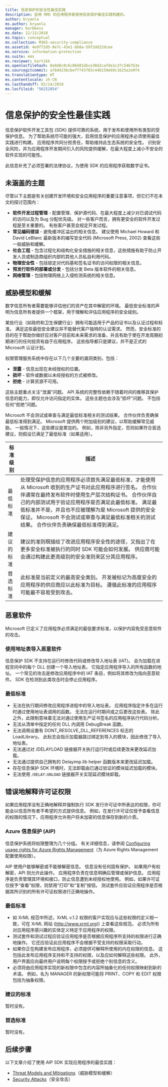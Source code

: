 ```yaml
---
title: 信息保护的安全性最佳实践
description: 启用 RMS 的应用程序是使用信息保护最佳实践构建的。
author: bryanla
ms.author: bryanla
manager: barbkess
ms.date: 12/13/2018
ms.topic: conceptual
ms.collection: M365-security-compliance
ms.assetid: 4e9f72d5-9e7c-43e1-bb8a-5972dd22dcee
ms.service: information-protection
ms.suite: ems
ms.reviewer: kartikk
ms.openlocfilehash: 0a9d8c0c6c86481dbce38d2cafde1c37c54b7b3e
ms.sourcegitcommit: a78d4236cbeff743703c44b150e69c1625a2e9f4
ms.translationtype: HT
ms.contentlocale: zh-CN
ms.lasthandoff: 02/14/2019
ms.locfileid: "56252854"
---
```

# <a name="security-best-practices-for-information-protection"></a>信息保护的安全性最佳实践

信息保护软件开发工具包 (SDK) 提供可靠的系统，用于发布和使用所有类型的受保护信息。 为了帮助系统尽可能的强大，启用信息保护的应用程序必须使用最佳实践进行构建。 应用程序共同分担责任，帮助维持此生态系统的安全性。 识别安全风险，并为应用程序开发期间引入的风险提供缓解，在最大程度上减小不安全的软件实现的可能性。

此信息补充了必须签署的法律协议，为使用 SDK 的应用程序获取数字证书。

## <a name="subjects-not-covered"></a>未涵盖的主题

尽管以下主题是有关创建开发环境和安全应用程序的重要注意事项，但它们不在本文的探讨范围内：

- **软件开发过程管理** - 配置管理、保护源代码、在最大程度上减少对已调试代码的访问以及为 Bug 分配优先级。 对一些客户而言，拥有更安全的软件开发过程是至关重要的。 有些客户甚至会规定开发过程。
- **常见编码错误** - 避免缓冲区溢出的相关信息。 建议使用 Michael Howard 和 David LeBlanc 最新版本的编写安全代码 (Microsoft Press, 2002) 查看这些一般威胁和缓解。
- **社会工程** - 包含过程化和结构化安全措施的相关信息，这些措施有助于防止开发人员或制造商组织内部的其他人员私自利用代码。
- **物理安全性** - 包括锁定对代码基和签名证书的访问权限的相关信息。
- **预发行软件的部署或分发** - 包括分发 Beta 版本软件的相关信息。
- **网络管理** - 包括物理网络上入侵检测系统的相关信息。

## <a name="threat-models-and-mitigations"></a>威胁模型和缓解

数字信息所有者需要能够评估他们的资产在其中解密的环境。 最低安全标准的声明为信息所有者提供一个框架，用于理解和评估应用程序的安全级别。

某些行业（如政府和卫生保健行业）拥有可能适用于产品的证书以及认证过程和标准。 满足这些最低安全建议并不能替代客户独特的认证需求。 然而，安全标准的目的在于帮助你做好应对客户目前和未来需求的准备，并且有助于使在开发周期初期进行的任何投资有益于应用程序。 这些指导都只是建议，并不是正式的 Microsoft 认证计划。

权限管理服务系统中存在以下几个主要的漏洞类别，包括：

- **泄露** - 信息出现在未经授权的位置。
- **损坏** - 软件或数据以未经授权的方式被修改。
- **拒绝** - 计算资源不可用。

这些主题重点关注“泄漏”问题。 API 系统的完整性依赖于随着时间的推移其保护信息的能力，即仅允许访问指定的实体。 这些主题也会涉及“损坏”问题。 不包括任何“拒绝”问题。

Microsoft 不会测试或审查与满足最低标准相关的测试结果。 合作伙伴负责确保最低标准得到满足。 Microsoft 提供两个附加级别的建议，以帮助缓解常见威胁。 一般情况下，这些建议是累加的。 例如，除非另外指定，否则如果符合首选建议，则假设已满足了最低标准（如果适用）。

|标准级别|描述|
|---|---|
|最低标准| 处理受保护信息的应用程序必须首先满足最低标准，才能使用从 Microsoft 收到的生产证书对此应用程序进行签名。 合作伙伴通常在最终发布软件时使用生产层次结构证书。 合作伙伴自己的内部测试用于验证应用程序是否满足此最低标准。 满足最低标准并不是，并且也不应被理解为是 Microsoft 提供的安全保证。 Microsoft 不会测试或审查与满足最低标准相关的测试结果。 合作伙伴负责确保最低标准得到满足。|
|建议的标准| 建议的准则既描绘了改进应用程序安全性的途径，又指出了在更多安全标准被执行的同时 SDK 可能会如何发展。 供应商可能会通过构建此更高级别的安全准则来区分其应用程序。|
|首选标准| 此标准是当前定义的最高安全类别。 开发被标记为高度安全的应用程序的供应商应以此标准为目标。 遵循此标准的应用程序可能最不容易受到攻击。|

## <a name="malicious-software"></a>恶意软件

Microsoft 已定义了应用程序必须满足的最低要求标准，以保护内容免受恶意软件的攻击。

### <a name="importing-malicious-software-by-using-address-tables"></a>使用地址表导入恶意软件

信息保护 SDK 不支持在运行时修改代码或修改导入地址表 (IAT)。 会为加载在进程空间中的每个 DLL 创建一个导入地址表。 它指定应用程序导入的所有函数的地址。 一个常见的攻击是修改应用程序中的 IAT 条目，例如将其修改为指向恶意软件。 SDK 在检测到此类攻击时会停止应用程序。

### <a name="minimum-standard"></a>最低标准

- 无法在执行期间修改应用程序进程中的导入地址表。 应用程序指定许多在运行时通过使用地址表调用的函数。 无法在运行时期间或之后更改这些表。 除此之外，此限制意味着无法对通过使用生产证书签名的应用程序执行代码分析。
- 无法从清单中指定的任何 DLL 内调用 DebugBreak 函数。
- 无法调用设置有 DONT_RESOLVE_DLL_REFERENCES 标志的 LoadLibrary。 此标志会指示加载器跳过绑定到导入的模块，因此修改了导入地址表。
- 无法通过对 /DELAYLOAD 链接器开关执行运行时或后续更改来更改延迟加载。
- 无法通过提供自己拥有的 Delayimp.lib helper 函数版本来更改延迟加载。
- 存在信息保护 SDK 环境时，无法卸载由已通过验证的模块延迟加载的模块。
- 无法使用 `/DELAY:UNLOAD` 链接器开关实现延迟模块卸载。

## <a name="incorrectly-interpreting-license-rights"></a>错误地解释许可证权限

如果应用程序没有正确地解释并强制执行 SDK 发行许可证中所表达的权限，你可能会以信息所有者不希望的方式提供信息。 例如，在发行许可证仅授予查看信息的权限的情况下，应用程序允许用户将未加密的信息保存到新的介质。

### <a name="azure-information-protection-aip"></a>Azure 信息保护 (AIP)

信息保护系统将权限整理为几个分组。 有关详细信息，请参阅 [Configuring usage rights for Azure Rights Management](../configure-usage-rights.md)（为 Azure Rights Management 配置使用权限）。

AIP 使用户能够解密或不能够解密信息。 信息没有任何固有保护。 如果用户有权解密，API 则允许此操作。 应用程序负责在信息明确后管理或保护信息。 应用程序是负责管理其环境和接口，防止信息遭到未经授权地使用。 例如，如果许可证仅授予“查看”权限，则禁用“打印”和“复制”按钮。 测试套件应验证应用程序是否根据其所识别的所有许可证权限进行正确地操作。

### <a name="minimum-standard"></a>最低标准

- 如 XrML 规范中所述，XrML v.1.2 权限的客户实现应与这些权限的定义相一致，可在 XrML 网站 (http://www.xrml.org)) 上查看这些规范。 必须为所有对应用程序感兴趣的实体定义特定于应用程序的权限。
- 测试套件和测试过程应验证应用程序是否根据应用程序所支持的权限进行正确地操作。 它还应验证此应用程序不会根据不受支持的权限采取行动。
- 如果你正在构建发布应用程序，必须提供可解释所使用的内在权限的信息。 这包括此发布应用程序支持和不支持的权限，以及应如何解释这些权限。 此外，用户界面应向最终用户说明每个权限授予或拒绝个别信息的含义。
- 必须将由应用程序实现的新权限中包含的内容所抽象化的任何权限映射到新的术语。 例如，名为 MANAGER 的新权限可能将 PRINT、COPY 和 EDIT 权限包括为抽象权限。

### <a name="recommended-standard"></a>建议的标准

暂时没有。

### <a name="preferred-standard"></a>首选标准

暂时没有。

## <a name="next-steps"></a>后续步骤

以下文章介绍了使用 AIP SDK 实现应用程序的最佳实践：

- [Threat Models and Mitigations](https://msdn.microsoft.com/library/aa362751.aspx)（威胁模型和缓解）
- [Security Attacks](https://msdn.microsoft.com/library/aa362736.aspx)（安全攻击）
